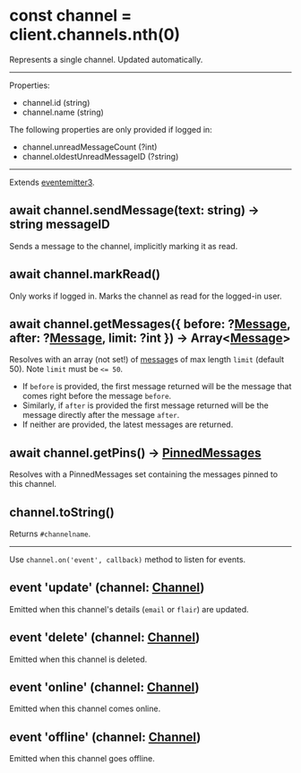 # const channel = client.channels.nth(0)
Represents a single channel. Updated automatically.

---

Properties:

* channel.id (string)
* channel.name (string)

The following properties are only provided if logged in:

* channel.unreadMessageCount (?int)
* channel.oldestUnreadMessageID (?string)

---

Extends [eventemitter3](https://npm.im/eventemitter3).

## await channel.sendMessage(text: string) -> string messageID
Sends a message to the channel, implicitly marking it as read.

## await channel.markRead()
Only works if logged in. Marks the channel as read for the logged-in user.

## await channel.getMessages({ before: ?[Message](message.md), after: ?[Message](message.md), limit: ?int }) -> Array<[Message](message.md)>
Resolves with an array (not set!) of [message](message.md)s of max length `limit` (default 50). Note `limit` must be `<= 50`.

+ If `before` is provided, the first message returned will be the message that comes right before the message `before`.
+ Similarly, if `after` is provided the first message returned will be the message directly after the message `after`.
+ If neither are provided, the latest messages are returned.

## await channel.getPins() -> [PinnedMessages](pinned-messages.md)
Resolves with a PinnedMessages set containing the messages pinned to this channel.

## channel.toString()
Returns `#channelname`.

---

Use `channel.on('event', callback)` method to listen for events.

## event 'update' (channel: [Channel](channel.md))
Emitted when this channel's details (`email` or `flair`) are updated.

## event 'delete' (channel: [Channel](channel.md))
Emitted when this channel is deleted.

## event 'online' (channel: [Channel](channel.md))
Emitted when this channel comes online.

## event 'offline' (channel: [Channel](channel.md))
Emitted when this channel goes offline.
